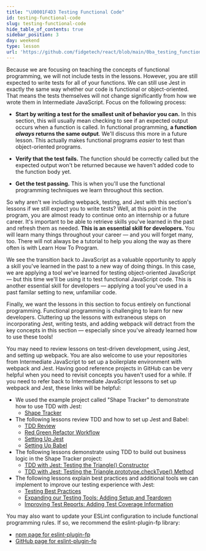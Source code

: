 ```yaml
---
title: "\U0001F4D3 Testing Functional Code"
id: testing-functional-code
slug: testing-functional-code
hide_table_of_contents: true
sidebar_position: 3
day: weekend
type: lesson
url: 'https://github.com/fidgetech/react/blob/main/0ba_testing_functional_code.md'
---
```


Because we are focusing on teaching the concepts of functional programming, we will not include tests in the lessons. However, you are still expected to write tests for all of your functions. We can still use Jest in exactly the same way whether our code is functional or object-oriented. That means the tests themselves will not change significantly from how we wrote them in Intermediate JavaScript. Focus on the following process:

* **Start by writing a test for the smallest unit of behavior you can.** In this section, this will usually mean checking to see if an expected output occurs when a function is called. In functional programming, **a function _always_ returns the same output**. We'll discuss this more in a future lesson. This actually makes functional programs _easier_ to test than object-oriented programs.

* **Verify that the test fails.** The function should be correctly called but the expected output won't be returned because we haven't added code to the function body yet.

* **Get the test passing.** This is when you'll use the functional programming techniques we learn throughout this section.

So why aren't we including webpack, testing, and Jest with this section's lessons if we still expect you to write tests? Well, at this point in the program, you are almost ready to continue onto an internship or a future career. It's important to be able to retrieve skills you've learned in the past and refresh them as needed. **This is an essential skill for developers.** You will learn many things throughout your career — and you will forget many, too. There will not always be a tutorial to help you along the way as there often is with Learn How To Program.

We see the transition back to JavaScript as a valuable opportunity to apply a skill you've learned in the past to a new way of doing things. In this case, we are applying a tool we've learned for testing object-oriented JavaScript — but this time we'll be using it to test functional JavaScript code. This is another essential skill for developers — applying a tool you've used in a past familar setting to new, unfamiliar code.

Finally, we want the lessons in this section to focus entirely on functional programming. Functional programming is challenging to learn for new developers. Cluttering up the lessons with extraneous steps on incorporating Jest, writing tests, and adding webpack will detract from the key concepts in this section — especially since you've already learned how to use these tools!

You may need to review lessons on test-driven development, using Jest, and setting up webpack. You are also welcome to use your repositories from Intermediate JavaScript to set up a boilerplate environment with webpack and Jest. Having good reference projects in GitHub can be very helpful when you need to revisit concepts you haven't used for a while. If you need to refer back to Intermediate JavaScript lessons to set up webpack and Jest, these links will be helpful:

* We used the example project called "Shape Tracker" to demonstrate how to use TDD with Jest:
  * [Shape Tracker](https://github.com/epicodus-lessons/section-5-shape-tracker)
* The following lessons review TDD and how to set up Jest and Babel: 
  * [TDD Review](/intermediate-javascript/test-driven-development-and-environments-with-javascript/tdd-review)
  * [Red Green Refactor Workflow](/intermediate-javascript/test-driven-development-and-environments-with-javascript/red-green-refactor-workflow)
  * [Setting Up Jest](/intermediate-javascript/test-driven-development-and-environments-with-javascript/setting-up-jest)
  * [Setting Up Babel](/intermediate-javascript/test-driven-development-and-environments-with-javascript/setting-up-babel)
* The following lessons demonstrate using TDD to build out business logic in the Shape Tracker project:
  * [TDD with Jest: Testing the Triangle() Constructor](/intermediate-javascript/test-driven-development-and-environments-with-javascript/tdd-with-jest-testing-the-triangle-constructor)
  * [TDD with Jest: Testing the Triangle.prototype.checkType() Method](/intermediate-javascript/test-driven-development-and-environments-with-javascript/tdd-with-jest-testing-the-triangleprototypechecktype-method)
* The following lessons explain best practices and additional tools we can implement to improve our testing experience with Jest:
  * [Testing Best Practices](/intermediate-javascript/test-driven-development-and-environments-with-javascript/testing-best-practices)
  * [Expanding our Testing Tools: Adding Setup and Teardown](/intermediate-javascript/test-driven-development-and-environments-with-javascript/expanding-our-testing-tools-adding-setup-and-teardown)
  * [Improving Test Reports: Adding Test Coverage Information](/intermediate-javascript/test-driven-development-and-environments-with-javascript/improving-test-reports-adding-test-coverage-information)

You may also want to update your ESLint configuration to include functional programming rules. If so, we recommend the eslint-plugin-fp library:

* [npm page for eslint-plugin-fp](https://www.npmjs.com/package/eslint-plugin-fp)
* [GitHub page for eslint-plugin-fp](https://github.com/jfmengels/eslint-plugin-fp)
